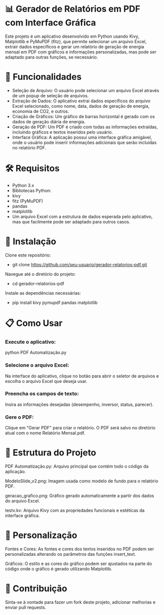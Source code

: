# 📊 Gerador de Relatórios em PDF com Interface Gráfica
Este projeto é um aplicativo desenvolvido em Python usando Kivy, Matplotlib e PyMuPDF (fitz), que permite selecionar um arquivo Excel, extrair dados específicos e gerar um relatório de geração de energia mensal em PDF com gráficos e informações personalizadas, mas pode ser adaptado para outras funções, se necessário.

# 🌟 Funcionalidades
- Seleção de Arquivo: O usuário pode selecionar um arquivo Excel através de um popup de seleção de arquivos.
- Extração de Dados: O aplicativo extrai dados específicos do arquivo Excel selecionado, como nome, data, dados de geração de energia, economia de CO2, e outros.
- Criação de Gráficos: Um gráfico de barras horizontal é gerado com os dados de geração diária de energia.
- Geração de PDF: Um PDF é criado com todas as informações extraídas, incluindo gráficos e textos inseridos pelo usuário.
- Interface Gráfica: A aplicação possui uma interface gráfica amigável, onde o usuário pode inserir informações adicionais que serão incluídas no relatório PDF.
# 🛠️ Requisitos
- Python 3.x
- Bibliotecas Python:
- kivy
- fitz (PyMuPDF)
- pandas
- matplotlib
- Um arquivo Excel com a estrutura de dados esperada pelo aplicativo, mas que facilmente pode ser adaptado para outros casos.
# 🚀 Instalação
Clone este repositório:

- git clone https://github.com/seu-usuario/gerador-relatorios-pdf.git

Navegue até o diretório do projeto:

- cd gerador-relatorios-pdf
  
Instale as dependências necessárias:

- pip install kivy pymupdf pandas matplotlib

# 📋 Como Usar
### Execute o aplicativo:

python PDF Automatização.py

### Selecione o arquivo Excel:

Na interface do aplicativo, clique no botão para abrir o seletor de arquivos e escolha o arquivo Excel que deseja usar.

### Preencha os campos de texto:

Insira as informações desejadas (desempenho, inversor, status, parecer).

### Gere o PDF:

Clique em "Gerar PDF" para criar o relatório. O PDF será salvo no diretório atual com o nome Relatório Mensal.pdf.

# 📂 Estrutura do Projeto

PDF Automatização.py: Arquivo principal que contém todo o código da aplicação.

ModeloSlide_v2.png: Imagem usada como modelo de fundo para o relatório PDF.

geracao_grafico.png: Gráfico gerado automaticamente a partir dos dados do arquivo Excel.

testv.kv: Arquivo Kivy com as propriedades funcionais e estéticas da interface gráfica.

# 🎨 Personalização

Fontes e Cores: As fontes e cores dos textos inseridos no PDF podem ser personalizadas alterando os parâmetros das funções insert_text.

Gráficos: O estilo e as cores do gráfico podem ser ajustados na parte do código onde o gráfico é gerado utilizando Matplotlib.

# 🤝 Contribuição

Sinta-se à vontade para fazer um fork deste projeto, adicionar melhorias e enviar pull requests.
